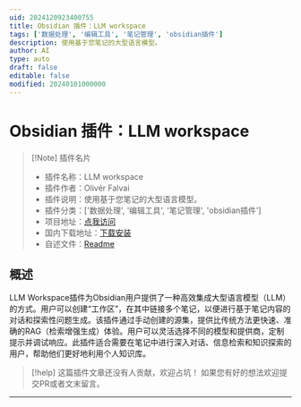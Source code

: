 ```yaml
---
uid: 2024120923400755
title: Obsidian 插件：LLM workspace
tags: ['数据处理', '编辑工具', '笔记管理', 'obsidian插件']
description: 使用基于您笔记的大型语言模型。
author: AI
type: auto
draft: false
editable: false
modified: 20240101000000
---
```


# Obsidian 插件：LLM workspace

> [!Note] 插件名片
> - 插件名称：LLM workspace
> - 插件作者：Olivér Falvai
> - 插件说明：使用基于您笔记的大型语言模型。
> - 插件分类：['数据处理', '编辑工具', '笔记管理', 'obsidian插件']
> - 项目地址：[点我访问](https://github.com/ofalvai/obsidian-llm-workspace)
> - 国内下载地址：[下载安装](https://pkmer.cn/products/plugin/pluginMarket/?llm-workspace)
> - 自述文件：[Readme](https://ghproxy.net/https://raw.githubusercontent.com/ofalvai/obsidian-llm-workspace/main/README.md)



## 概述

LLM Workspace插件为Obsidian用户提供了一种高效集成大型语言模型（LLM）的方式。用户可以创建“工作区”，在其中链接多个笔记，以便进行基于笔记内容的对话和探索性问题生成。该插件通过手动创建的源集，提供比传统方法更快速、准确的RAG（检索增强生成）体验。用户可以灵活选择不同的模型和提供商，定制提示并调试响应。此插件适合需要在笔记中进行深入对话、信息检索和知识探索的用户，帮助他们更好地利用个人知识库。


> [!help] 
> 这篇插件文章还没有人贡献，欢迎占坑！
> 如果您有好的想法欢迎提交PR或者文末留言。
> 

---




